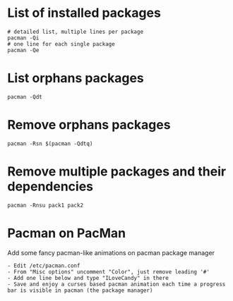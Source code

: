 # List of installed packages
```
# detailed list, multiple lines per package
pacman -Qi
# one line for each single package
pacman -Qe
```

# List orphans packages
```
pacman -Qdt
```

# Remove orphans packages
```
pacman -Rsn $(pacman -Qdtq)
```

# Remove multiple packages and their dependencies
```
pacman -Rnsu pack1 pack2
```


# Pacman on PacMan
Add some fancy pacman-like animations on pacman package manager
```
- Edit /etc/pacman.conf
- From "Misc options" uncomment "Color", just remove leading '#'
- Add one line below and type "ILoveCandy" in there
- Save and enjoy a curses based pacman animation each time a progress bar is visible in pacman (the package manager)
```
